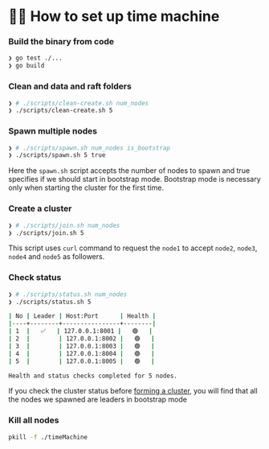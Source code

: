 # 👩‍🏭 How to set up time machine

### Build the binary from code
```bash
❯ go test ./...
❯ go build
```

### Clean and data and raft folders
```bash
❯ # ./scripts/clean-create.sh num_nodes
❯ ./scripts/clean-create.sh 5
```

### Spawn multiple nodes
```bash
❯ # ./scripts/spawn.sh num_nodes is_bootstrap 
❯ ./scripts/spawn.sh 5 true 
```
Here the `spawn.sh` script accepts the number of nodes to spawn and true specifies if we should start in bootstrap mode. Bootstrap mode is necessary only when starting the cluster for the first time.

### Create a cluster
```bash
❯ # ./scripts/join.sh num_nodes
❯ ./scripts/join.sh 5
```
This script uses `curl` command to request the `node1` to accept `node2`, `node3`, `node4` and `node5` as followers.

### Check status
```bash
❯ # ./scripts/status.sh num_nodes
❯ ./scripts/status.sh 5

| No | Leader | Host:Port      | Health |
|----+--------+----------------+--------|
| 1  |   ✅   | 127.0.0.1:8001 |   🟢   |
| 2  |        | 127.0.0.1:8002 |   🟢   |
| 3  |        | 127.0.0.1:8003 |   🟢   |
| 4  |        | 127.0.0.1:8004 |   🟢   |
| 5  |        | 127.0.0.1:8005 |   🟢   |

Health and status checks completed for 5 nodes.
```
If you check the cluster status before [forming a cluster](#create-a-cluster), you will find that all the nodes we spawned are leaders in bootstrap mode

### Kill all nodes
```bash
pkill -f ./timeMachine
```